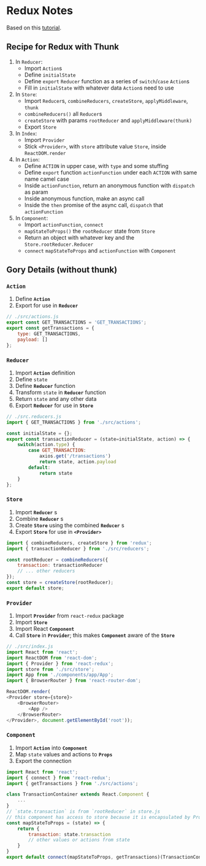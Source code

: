 # Redux Notes
Based on this [tutorial](http://jakesidsmith.com/blog/post/2017-11-18-redux-and-react-an-introduction/).

## Recipe for Redux with Thunk
1. In `Reducer`:
    - Import `Action`s
    - Define `initialState`
    - Define `export` `Reducer` function as a series of `switch`/`case` `Action`s
    - Fill in `initialState` with whatever data `Action`s need to use
2. In `Store`:
    - Import `Reducer`s, `combineReducers`, `createStore`, `applyMiddleware`, `thunk`
    - `combineReducers()` all `Reducer`s
    - `createStore` with params `rootReducer` and `applyMiddleware(thunk)`
    - Export `Store`
3. In `Index`:
    - Import `Provider`
    - Stick `<Provider>`, with `store` attribute value `Store`, inside `ReactDOM.render`
4. In `Action`:
    - Define `ACTION` in upper case, with `type` and some stuffing
    - Define `export` function `actionFunction` under each `ACTION` with same name camel case
    - Inside `actionFunction`, return an anonymous function with `dispatch` as param
    - Inside anonymous function, make an async call
    - Inside the `then` promise of the async call, `dispatch` that `actionFunction`
5. In `Component`:
    - Import `actionFunction`, `connect`
    - `mapStateToProps()` the `rootReducer` state from `Store`
    - Return an object with whatever key and the `Store.rootReducer.Reducer`
    - `connect` `mapStateToProps` and `actionFunction` with `Component`

## Gory Details (without thunk)
### `Action`
1. Define **`Action`**
2. Export for use in **`Reducer`**
```javascript
// ./src/actions.js
export const GET_TRANSACTIONS = 'GET_TRANSACTIONS';
export const getTransactions = {
    type: GET_TRANSACTIONS,
    payload: []
};
```
### `Reducer`
1. Import **`Action`** definition
2. Define `state`
3. Define **`Reducer`** function
4. Transform `state` in **`Reducer`** function
5. Return `state` and any other data
6. Export **`Reducer`** for use in **`Store`**
```javascript
// ./src.reducers.js
import { GET_TRANSACTIONS } from './src/actions';

const initialState = {};
export const transactionReducer = (state=initialState, action) => {
    switch(action.type) {
        case GET_TRANSACTION:
            axios.get('/transactions')
            return state, action.payload
        default:
            return state
    }
};
```
### `Store`
1. Import **`Reducer`** s
2. Combine **`Reducer`** s
3. Create **`Store`** using the combined **`Reducer`** s
4. Export **`Store`** for use in **`<Provider>`**
```javascript
import { combineReducers, createStore } from 'redux';
import { transactionReducer } from './src/reducers';

const rootReducer = combineReducers({
    transaction: transactionReducer
    // ... other reducers
});
const store = createStore(rootReducer);
export default store;
```
### `Provider`
1. Import **`Provider`** from `react-redux` package
2. Import **`Store`**
3. Import React **`Component`**
4. Call **`Store`** in **`Provider`**; this makes **`Component`** aware of the **`Store`**
```javascript
// ./src/index.js
import React from 'react';
import ReactDOM from 'react-dom';
import { Provider } from 'react-redux';
import store from './src/store';
import App from './components/app/App';
import { BrowserRouter } from 'react-router-dom';

ReactDOM.render(
<Provider store={store}>
	<BrowserRouter>
		<App />
	</BrowserRouter>
</Provider>, document.getElementById('root'));
```
### `Component`
1. Import **`Action`** into **`Component`**
2. Map `state` values and actions to **`Props`**
3. Export the connection
```javascript
import React from 'react';
import { connect } from 'react-redux';
import { getTransactions } from './src/actions';

class TransactionContainer extends React.Component {
    ...
}
// `state.transaction` is from `rootReducer` in store.js
// this component has access to store because it is encapsulated by Provider
const mapStateToProps = (state) => {
    return {
        transaction: state.transaction
        // other values or actions from state
    }
}
export default connect(mapStateToProps, getTransactions)(TransactionContainer);
```